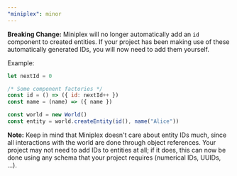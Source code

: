 ```yaml
---
"miniplex": minor
---
```


**Breaking Change:** Miniplex will no longer automatically add an `id` component to created entities. If your project has been making use of these automatically generated IDs, you will now need to add them yourself.

Example:

```js
let nextId = 0

/* Some component factories */
const id = () => ({ id: nextId++ })
const name = (name) => ({ name })

const world = new World()
const entity = world.createEntity(id(), name("Alice"))
```

**Note:** Keep in mind that Miniplex doesn't care about entity IDs much, since all interactions with the world are done through object references. Your project may not need to add IDs to entities at all; if it does, this can now be done using any schema that your project requires (numerical IDs, UUIDs, ...).
